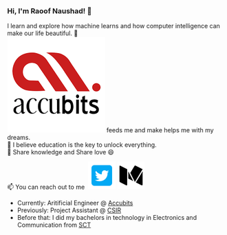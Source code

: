 ### Hi, I'm Raoof Naushad! 👋
I learn and explore how machine learns and how computer intelligence can make our life beautiful. 🔭 \
![Accubits](1.png) feeds me and make helps me with my dreams. \
💬 I believe education is the key to unlock everything.\
👯 Share knowledge and Share love 😄

📫 You can reach out to me 
![[](4.png)](https://www.linkedin.com/in/raoof-naushad-378432106/) ![](2.png) ![](3.png) 

  * Currently: Aritificial Engineer @ [Accubits](https://accubits.com/)
  * Previously: Project Assistant @ [CSIR](https://www.niist.res.in/english/)
  * Before that: I did my bachelors in technology in Electronics and Communication from [SCT](https://www.sctce.ac.in/)

